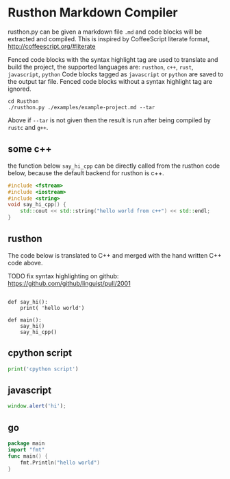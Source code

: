 Rusthon Markdown Compiler
=========================
rusthon.py can be given a markdown file `.md` and code blocks will be extracted and compiled.
This is inspired by CoffeeScript literate format, http://coffeescript.org/#literate

Fenced code blocks with the syntax highlight tag are used to translate and build the project,
the supported languages are: `rusthon`, `c++`, `rust`, `javascript`, `python`
Code blocks tagged as `javascript` or `python` are saved to the output tar file.
Fenced code blocks without a syntax highlight tag are ignored.

```
cd Rusthon
./rusthon.py ./examples/example-project.md --tar
```
Above if `--tar` is not given then the result is run after being compiled by `rustc` and `g++`.


some c++
--------
the function below `say_hi_cpp` can be directly called from the rusthon code below,
because the default backend for rusthon is c++.

```c++
#include <fstream>
#include <iostream>
#include <string>
void say_hi_cpp() {
	std::cout << std::string("hello world from c++") << std::endl;
}

```

rusthon
----------
The code below is translated to C++ and merged with the hand written C++ code above.

TODO fix syntax highlighting on github:
https://github.com/github/linguist/pull/2001
```rusthon

def say_hi():
	print( 'hello world')

def main():
	say_hi()
	say_hi_cpp()
```

cpython script
-------------
```python
print('cpython script')
```

javascript
-------
```javascript
window.alert('hi');
```

go
-------
```go
package main
import "fmt"
func main() {
	fmt.Println("hello world")
}
```



